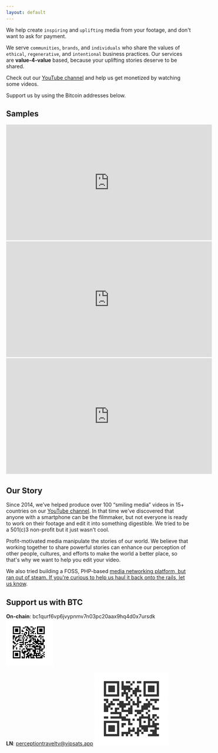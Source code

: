 ```yaml
---
layout: default
---
```


We help create `inspiring` and `uplifting` media from your footage, and don't want to ask for payment.

We serve `communities`, `brands`, and `individuals` who share the values of `ethical`, `regenerative`, and `intentional` business practices. Our services are **value-4-value** based, because your uplifting stories deserve to be shared.

Check out our [YouTube channel](https://www.youtube.com/@perceptiontraveltv) and help us get monetized by watching some videos.

Support us by using the Bitcoin addresses below.

## Samples

<iframe width="560" height="315" src="https://www.youtube-nocookie.com/embed/Hee3NViGDNM" title="YouTube video player" frameborder="0" allow="accelerometer; autoplay; clipboard-write; encrypted-media; gyroscope; picture-in-picture; web-share" allowfullscreen></iframe>

<iframe width="560" height="315" src="https://www.youtube-nocookie.com/embed/1NkFV_OX0zM" title="YouTube video player" frameborder="0" allow="accelerometer; autoplay; clipboard-write; encrypted-media; gyroscope; picture-in-picture; web-share" allowfullscreen></iframe>

<iframe width="560" height="315" src="https://www.youtube-nocookie.com/embed/NE6AzQT6IL4" title="YouTube video player" frameborder="0" allow="accelerometer; autoplay; clipboard-write; encrypted-media; gyroscope; picture-in-picture; web-share" allowfullscreen></iframe>

## Our Story

Since 2014, we’ve helped produce over 100 “smiling media” videos in 15+ countries on our [YouTube channel](https://www.youtube.com/@perceptiontraveltv). In that time we've discovered that anyone with a smartphone can be the filmmaker, but not everyone is ready to work on their footage and edit it into something digestible. We tried to be a 501(c)3 non-profit but it just wasn't cool.

Profit-motivated media manipulate the stories of our world. We believe that working together to share powerful stories can enhance our perception of other people, cultures, and efforts to make the world a better place, so that's why we want to help you edit your video.

We also tried building a FOSS, PHP-based <a href="https://perceptions.live">media networking platform, but ran out of steam. If you're curious to help us haul it back onto the rails, <a href="mailto:hello@perceptiontravel.tv">let us know</a>.

## Support us with BTC

**On-chain**: bc1qurf6vp6jvypnmv7n03pc20aax9hq4d0x7ursdk
<img src="assets/images/onchain.png">

**LN**: perceptiontraveltv@vipsats.app
<img src="assets/images/LNsats.png">